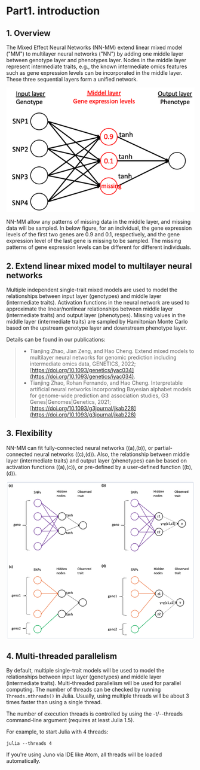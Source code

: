 # Part1. introduction

## 1. Overview
The Mixed Effect Neural Networks (NN-MM) extend linear mixed model ("MM") to multilayer neural networks ("NN") by adding one middle layer between genotype layer and phenotypes layer. Nodes in the middle layer represent intermediate traits, e.g., the known intermediate omics features such as gene expression levels can be incorporated in the middle layer. These three sequential layers form a unified network. 

![](https://github.com/zhaotianjing/figures/blob/main/omics_example.png)

NN-MM allow any patterns of missing data in the middle layer, and missing data will be sampled. In below figure, for an individual, the gene expression levels of the first two genes are 0.9 and 0.1, respectively, and the gene expression level of the last gene is missing to be sampled. The missing patterns of gene expression levels can be different for different individuals.

## 2. Extend linear mixed model to multilayer neural networks

Multiple independent single-trait mixed models are used to model the relationships between input layer (genotypes) and middle layer (intermediate traits). Activation functions in the neural network are used to approximate the linear/nonlinear relationships between middle layer (intermediate traits) and output layer (phenotypes). Missing values in the middle layer (intermediate traits) are sampled by Hamiltonian Monte Carlo based on the upstream genotype layer and downstream phenotype layer.

Details can be found in our publications:

> * Tianjing Zhao, Jian Zeng, and Hao Cheng. Extend mixed models to multilayer neural networks for genomic prediction including intermediate omics data, GENETICS, 2022; [https://doi.org/10.1093/genetics/iyac034](https://doi.org/10.1093/genetics/iyac034). 
> * Tianjing Zhao, Rohan Fernando, and Hao Cheng. Interpretable artificial neural networks incorporating Bayesian alphabet models for genome-wide prediction and association studies, G3 Genes|Genomes|Genetics, 2021;  [https://doi.org/10.1093/g3journal/jkab228](https://doi.org/10.1093/g3journal/jkab228)

## 3. Flexibility

NN-MM can fit fully-connected neural networks ((a),(b)), or partial-connected neural networks ((c),(d)). Also, the relationship between middle layer (intermediate traits) and output layer (phenotypes) can be based on activation functions ((a),(c)), or pre-defined by a user-defined function ((b),(d)).

![](https://github.com/zhaotianjing/figures/blob/main/wiki_full_vs_partial.png)

## 4. Multi-threaded parallelism

By default, multiple single-trait models will be used to model the relationships between input layer (genotypes) and middle layer (intermediate traits). Multi-threaded parallelism will be used for parallel computing. The number of threads can be checked by running `Threads.nthreads()` in Julia. Usually, using multiple threads will be about 3 times faster than using a single thread.

The number of execution threads is controlled by using the -t/--threads command-line argument (requires at least Julia 1.5). 

For example, to start Julia with 4 threads:
```
julia --threads 4
```

If you're using Juno via IDE like Atom, all threads will be loaded automatically. 
